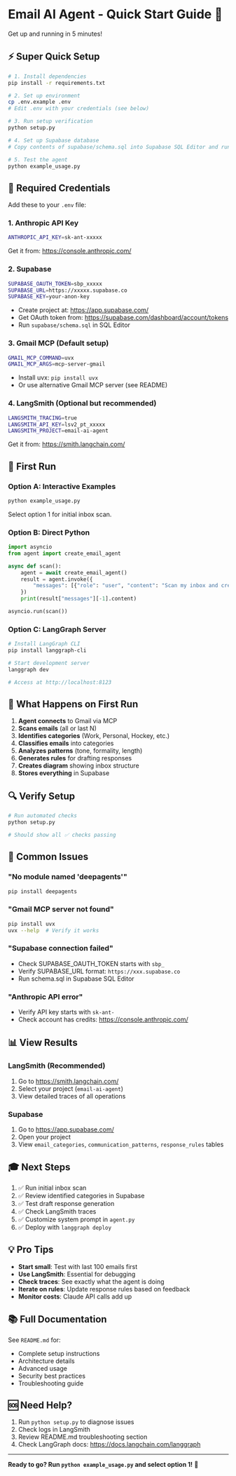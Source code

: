 # Email AI Agent - Quick Start Guide 🚀

Get up and running in 5 minutes!

## ⚡ Super Quick Setup

```bash
# 1. Install dependencies
pip install -r requirements.txt

# 2. Set up environment
cp .env.example .env
# Edit .env with your credentials (see below)

# 3. Run setup verification
python setup.py

# 4. Set up Supabase database
# Copy contents of supabase/schema.sql into Supabase SQL Editor and run

# 5. Test the agent
python example_usage.py
```

## 🔑 Required Credentials

Add these to your `.env` file:

### 1. Anthropic API Key
```bash
ANTHROPIC_API_KEY=sk-ant-xxxxx
```
Get it from: https://console.anthropic.com/

### 2. Supabase
```bash
SUPABASE_OAUTH_TOKEN=sbp_xxxxx
SUPABASE_URL=https://xxxxx.supabase.co
SUPABASE_KEY=your-anon-key
```
- Create project at: https://app.supabase.com/
- Get OAuth token from: https://supabase.com/dashboard/account/tokens
- Run `supabase/schema.sql` in SQL Editor

### 3. Gmail MCP (Default setup)
```bash
GMAIL_MCP_COMMAND=uvx
GMAIL_MCP_ARGS=mcp-server-gmail
```
- Install uvx: `pip install uvx`
- Or use alternative Gmail MCP server (see README)

### 4. LangSmith (Optional but recommended)
```bash
LANGSMITH_TRACING=true
LANGSMITH_API_KEY=lsv2_pt_xxxxx
LANGSMITH_PROJECT=email-ai-agent
```
Get it from: https://smith.langchain.com/

## 📝 First Run

### Option A: Interactive Examples
```bash
python example_usage.py
```
Select option 1 for initial inbox scan.

### Option B: Direct Python
```python
import asyncio
from agent import create_email_agent

async def scan():
    agent = await create_email_agent()
    result = agent.invoke({
        "messages": [{"role": "user", "content": "Scan my inbox and create categories"}]
    })
    print(result["messages"][-1].content)

asyncio.run(scan())
```

### Option C: LangGraph Server
```bash
# Install LangGraph CLI
pip install langgraph-cli

# Start development server
langgraph dev

# Access at http://localhost:8123
```

## 🎯 What Happens on First Run

1. **Agent connects** to Gmail via MCP
2. **Scans emails** (all or last N)
3. **Identifies categories** (Work, Personal, Hockey, etc.)
4. **Classifies emails** into categories
5. **Analyzes patterns** (tone, formality, length)
6. **Generates rules** for drafting responses
7. **Creates diagram** showing inbox structure
8. **Stores everything** in Supabase

## 🔍 Verify Setup

```bash
# Run automated checks
python setup.py

# Should show all ✅ checks passing
```

## 🐛 Common Issues

### "No module named 'deepagents'"
```bash
pip install deepagents
```

### "Gmail MCP server not found"
```bash
pip install uvx
uvx --help  # Verify it works
```

### "Supabase connection failed"
- Check SUPABASE_OAUTH_TOKEN starts with `sbp_`
- Verify SUPABASE_URL format: `https://xxx.supabase.co`
- Run schema.sql in Supabase SQL Editor

### "Anthropic API error"
- Verify API key starts with `sk-ant-`
- Check account has credits: https://console.anthropic.com/

## 📊 View Results

### LangSmith (Recommended)
1. Go to https://smith.langchain.com/
2. Select your project (`email-ai-agent`)
3. View detailed traces of all operations

### Supabase
1. Go to https://app.supabase.com/
2. Open your project
3. View `email_categories`, `communication_patterns`, `response_rules` tables

## 🎓 Next Steps

1. ✅ Run initial inbox scan
2. ✅ Review identified categories in Supabase
3. ✅ Test draft response generation
4. ✅ Check LangSmith traces
5. ✅ Customize system prompt in `agent.py`
6. ✅ Deploy with `langgraph deploy`

## 💡 Pro Tips

- **Start small**: Test with last 100 emails first
- **Use LangSmith**: Essential for debugging
- **Check traces**: See exactly what the agent is doing
- **Iterate on rules**: Update response rules based on feedback
- **Monitor costs**: Claude API calls add up

## 📚 Full Documentation

See `README.md` for:
- Complete setup instructions
- Architecture details
- Advanced usage
- Security best practices
- Troubleshooting guide

## 🆘 Need Help?

1. Run `python setup.py` to diagnose issues
2. Check logs in LangSmith
3. Review README.md troubleshooting section
4. Check LangGraph docs: https://docs.langchain.com/langgraph

---

**Ready to go? Run `python example_usage.py` and select option 1!** 🚀
